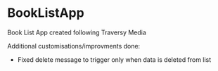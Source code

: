 # BookListApp
Book List App created following Traversy Media

Additional customisations/improvments done: 
- Fixed delete message to trigger only when data is deleted from list 
